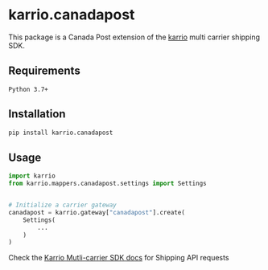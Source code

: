 # karrio.canadapost

This package is a Canada Post extension of the [karrio](https://pypi.org/project/karrio) multi carrier shipping SDK.

## Requirements

`Python 3.7+`

## Installation

```bash
pip install karrio.canadapost
```

## Usage

```python
import karrio
from karrio.mappers.canadapost.settings import Settings


# Initialize a carrier gateway
canadapost = karrio.gateway["canadapost"].create(
    Settings(
        ...
    )
)
```

Check the [Karrio Mutli-carrier SDK docs](https://sdk.karrio.com) for Shipping API requests
